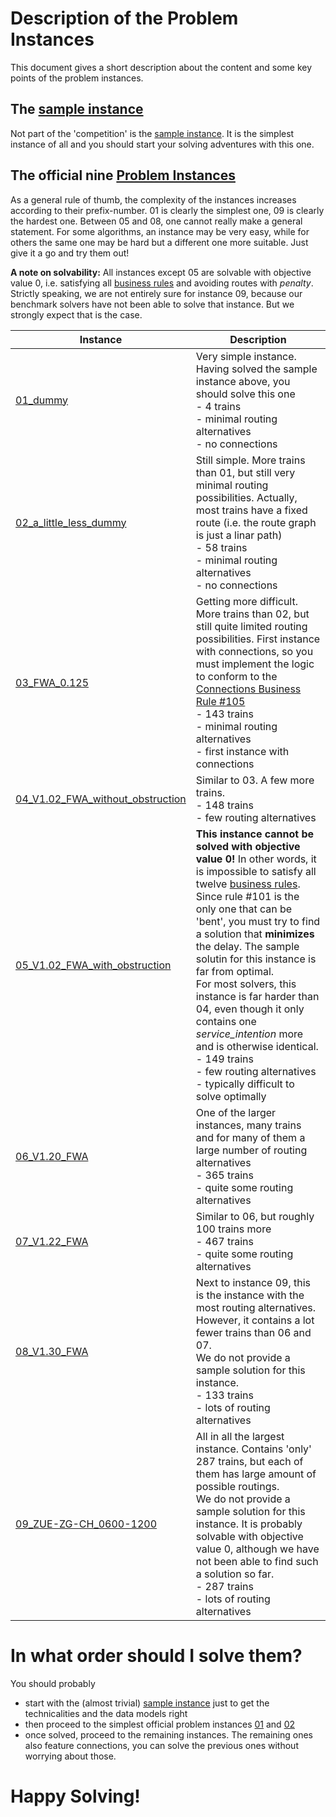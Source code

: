 # Description of the Problem Instances
This document gives a short description about the content and some key points of the problem instances.

## The [sample instance](../sample_files/sample_scenario.json)

Not part of the 'competition' is the [sample instance](../sample_files/sample_scenario.json). It is the simplest instance of all and you should start your solving adventures with this one. 

## The official nine  [Problem Instances](problem_instances)

As a general rule of thumb, the complexity of the instances increases according to their prefix-number. 01 is clearly the simplest one, 09 is clearly the hardest one. Between 05 and 08, one cannot really make a general statement. For some algorithms, an instance may be very easy, while for others the same one may be hard but a different one more suitable. Just give it a go and try them out!

__A note on solvability:__ All instances except 05 are solvable with objective value 0, i.e. satisfying all [business rules](business_rules.md) and avoiding routes with _penalty_. Strictly speaking, we are not entirely sure for instance 09, because our benchmark solvers have not been able to solve that instance. But we strongly expect that is the case. 

| Instance          | Description       |
| -------------     |-------------      |
| [01_dummy](../problem_instances/01_dummy.json)   | Very simple instance. Having solved the sample instance above, you should solve this one <br>- 4 trains<br>- minimal routing alternatives<br>- no connections                         |
| [02_a_little_less_dummy](../problem_instances/02_a_little_less_dummy.json)   | Still simple. More trains than 01, but still very minimal routing possibilities. Actually, most trains have a fixed route (i.e. the route graph is just a linar path) <br>- 58 trains<br>- minimal routing alternatives<br>- no connections                         |
| [03_FWA_0.125](../problem_instances/03_FWA_0.125.json)   | Getting more difficult. More trains than 02, but still quite limited routing possibilities. First instance with connections, so you must implement the logic to conform to the [Connections Business Rule #105](business_rules.md)  <br>- 143 trains<br>- minimal routing alternatives<br>- first instance with connections     |
| [04_V1.02_FWA_without_obstruction](../problem_instances/04_V1.02_FWA_without_obstruction.json)   | Similar to 03. A few more trains.  <br>- 148 trains<br>- few routing alternatives     |
| [05_V1.02_FWA_with_obstruction](../problem_instances/05_V1.02_FWA_with_obstruction.json)   | __This instance cannot be solved with objective value 0!__ In other words, it is impossible to satisfy all twelve [business rules](documentation/business_rules.md). Since rule #101 is the only one that can be 'bent', you must try to find a solution that __minimizes__ the delay. The sample solutin for this instance is far from optimal. <br>For most solvers, this instance is far harder than 04, even though it only contains one _service_intention_ more and is otherwise identical.  <br>- 149 trains<br>- few routing alternatives <br>- typically difficult to solve optimally     |
| [06_V1.20_FWA](../problem_instances/06_V1.20_FWA.json)   | One of the larger instances, many trains and for many of them a large number of routing alternatives   <br>- 365 trains<br>- quite some routing alternatives |
| [07_V1.22_FWA](../problem_instances/07_V1.22_FWA.json)   | Similar to 06, but roughly 100 trains more  <br>- 467 trains<br>- quite some routing alternatives |
| [08_V1.30_FWA](../problem_instances/08_V1.30_FWA.json)   | Next to instance 09, this is the instance with the most routing alternatives. However, it contains a lot fewer trains than 06 and 07. <br>We do not provide a sample solution for this instance.  <br>- 133 trains<br>- lots of routing alternatives |
| [09_ZUE-ZG-CH_0600-1200](../problem_instances/09_ZUE-ZG-CH_0600-1200.json)   | All in all the largest instance. Contains 'only' 287 trains, but each of them has large amount of possible routings.<br>We do not provide a sample solution for this instance. It is probably solvable with objective value 0, although we have not been able to find such a solution so far. <br>- 287 trains<br>- lots of routing alternatives |

# In what order should I solve them?

You should probably
* start with the (almost trivial) [sample instance](../sample_files/sample_scenario.json) just to get the technicalities and the data models right
* then proceed to the simplest official problem instances [01](../problem_instances/01_dummy.json) and [02](../problem_instances/02_a_little_less_dummy.json) 
* once solved, proceed to the remaining instances. The remaining ones also feature connections, you can solve the previous ones without worrying about those.

# Happy Solving!
